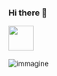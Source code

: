 ### Hi there 👋

<!--
**NiccoloSalvini/NiccoloSalvini** is a ✨ _special_ ✨ repository because its `README.md` (this file) appears on your GitHub profile.


Here are some ideas to get you started:

- 🔭 I’m currently working on ...
- 🌱 I’m currently learning ...
- 👯 I’m looking to collaborate on ...
- 🤔 I’m looking for help with ...
- 💬 Ask me about ...
- 📫 How to reach me: ...
- 😄 Pronouns: ...
- ⚡ Fun fact: ...
-->


<a href="https://sourcerer.io/niccolosalvini"><img src="https://avatars0.githubusercontent.com/u/47143429?v=4" height="50px" width="50px" alt=""/></a>   <a href="https://sourcerer.io/niccolosalvini"><img src="https://img.shields.io/badge/R-141%20commits-orange.svg" alt=""></a>   



![immagine]("https://www.goticomania.it/wp-content/uploads/2017/01/facciata-s-maria-fiore-firenze-860x450.jpg")
